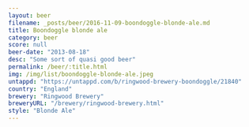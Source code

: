 ```yaml
---
layout: beer
filename: _posts/beer/2016-11-09-boondoggle-blonde-ale.md
title: Boondoggle blonde ale
category: beer
score: null
beer-date: "2013-08-18"
desc: "Some sort of quasi good beer"
permalink: /beer/:title.html
img: /img/list/boondoggle-blonde-ale.jpeg
untappd: "https://untappd.com/b/ringwood-brewery-boondoggle/21840"
country: "England"
brewery: "Ringwood Brewery"
breweryURL: "/brewery/ringwood-brewery.html"
style: "Blonde Ale"
---
```

